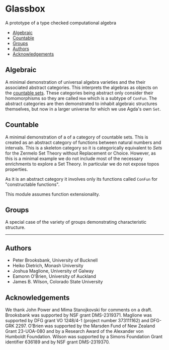 # Glassbox

A prototype of a type checked computational algebra

 - [Algebraic](#algebraic)
 - [Countable](#countable)
 - [Groups](#groups)
 - [Authors](#authors)
 - [Acknowledgements](#acknowledgements)

## Algebraic 

A minimal demonstration of universal algebra varieties and the their associated abstract categories.  This interprets the algebras as objects on the [countable sets](#countable).  These categories being abstract only consider their homomorphisms so they are called `Hom` which is a subtype of `ConFun`.  The abstract categories are then demonstrated to inhabit algebraic structures themselves, but now in a larger universe for which we use Agda's own `Set`.


## Countable 

A minimal demonstration of a of a category of countable sets.  This is created as an abstract category of functions between natural numbers and intervals.  This is a skeleton category so it is categorically equivalent to $Sets$ for the Zermelo Set Theory without Replacement or Choice.  However, as this is a minimal example we do not include most of the necessary enrichments to explore a Set Theory.  In particular we do not expose topos properties.

As it is an abstract category it involves only its functions called `ConFun` for "constructable functions".

This module assumes function extensionality.

## Groups

A special case of the variety of groups demonstrating characteristic structure.

---

## Authors

 * Peter Brooksbank, University of Bucknell
 * Heiko Dietrich, Monash University
 * Joshua Maglione, University of Galway
 * Eamonn O'Brien, University of Auckland
 * James B. Wilson, Colorado State University

## Acknowledgements

We thank John Power and Mima Stanojkovski for comments on a draft. Brooksbank was supported by NSF grant DMS-2319371. Maglione was supported by DFG grant VO 1248/4-1 (project number 373111162) and DFG-GRK 2297. O’Brien was supported by the Marsden Fund of New Zealand Grant 23-UOA-080 and by a Research Award of the Alexander von Humboldt Foundation. Wilson was supported by a Simons Foundation Grant identifier 636189 and by NSF grant DMS-2319370.
